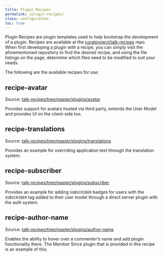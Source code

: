 ```yaml
---
title: Plugin Recipes
permalink: /plugin-recipes/
class: configuration
toc: true
---
```


Plugin Recipes are plugin templates used to help bootstrap the development of a
plugin. Recipes are available at the
[coralproject/talk-recipes](https://github.com/coralproject/talk-recipes) repo.
When first developing a plugin with a recipe, you can simply visit the
aforementioned repository to find the desired recipe, and using the file
listings on the page, determine which files need to be modified to suit your
needs.

The following are the available recipes for use:

## recipe-avatar

Source: [talk-recipes/tree/master/plugins/avatar](https://github.com/coralproject/talk-recipes/tree/master/plugins/avatar)

Provides support for avatars hosted via third party, extends the User Model and
provides UI on the client-side too.


## recipe-translations

Source: [talk-recipes/tree/master/plugins/translations](https://github.com/coralproject/talk-recipes/tree/master/plugins/translations)

Provides an example for overriding application text through the translation
system.


## recipe-subscriber

Source: [talk-recipes/tree/master/plugins/subscriber](https://github.com/coralproject/talk-recipes/tree/master/plugins/subscriber)

Provides an example for adding `SUBSCRIBER` badges for users with the
`SUBSCRIBER` tag added to their user model through a direct server plugin with
the auth system.


## recipe-author-name

Source: [talk-recipes/tree/master/plugins/author-name](https://github.com/coralproject/talk-recipes/tree/master/plugins/author-name)

Enables the ability to hover over a commenter’s name and add plugin
functionality there. The Member Since plugin that is provided in this recipe is
an example of this.
